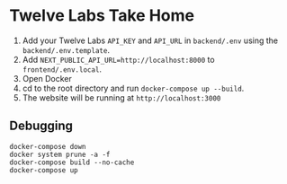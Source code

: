 # Twelve Labs Take Home

1. Add your Twelve Labs `API_KEY` and `API_URL` in `backend/.env` using the `backend/.env.template`.
2. Add `NEXT_PUBLIC_API_URL=http://localhost:8000` to `frontend/.env.local`.
3. Open Docker
4. cd to the root directory and run `docker-compose up --build`.
5. The website will be running at `http://localhost:3000`

## Debugging

```
docker-compose down
docker system prune -a -f
docker-compose build --no-cache
docker-compose up
```
